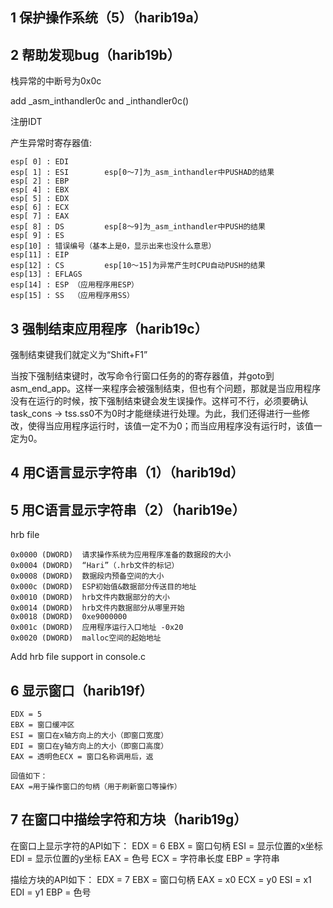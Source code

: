 ## 1 保护操作系统（5）（harib19a）


## 2 帮助发现bug（harib19b）

栈异常的中断号为0x0c

add _asm_inthandler0c and _inthandler0c()

注册IDT


产生异常时寄存器值:
```
esp[ 0] : EDI
esp[ 1] : ESI        esp[0～7]为_asm_inthandler中PUSHAD的结果
esp[ 2] : EBP
esp[ 4] : EBX
esp[ 5] : EDX
esp[ 6] : ECX
esp[ 7] : EAX
esp[ 8] : DS         esp[8～9]为_asm_inthandler中PUSH的结果
esp[ 9] : ES
esp[10] : 错误编号（基本上是0，显示出来也没什么意思）
esp[11] : EIP
esp[12] : CS         esp[10～15]为异常产生时CPU自动PUSH的结果
esp[13] : EFLAGS
esp[14] : ESP （应用程序用ESP）
esp[15] : SS  （应用程序用SS）
```

## 3 强制结束应用程序（harib19c）

强制结束键我们就定义为“Shift+F1”

当按下强制结束键时，改写命令行窗口任务的的寄存器值，并goto到asm_end_app。这样一来程序会被强制结束，但也有个问题，那就是当应用程序没有在运行的时候，按下强制结束键会发生误操作。这样可不行，必须要确认task_cons -> tss.ss0不为0时才能继续进行处理。为此，我们还得进行一些修改，使得当应用程序运行时，该值一定不为0；而当应用程序没有运行时，该值一定为0。


## 4 用C语言显示字符串（1）（harib19d）


## 5 用C语言显示字符串（2）（harib19e）

hrb file
```
0x0000 (DWORD)  请求操作系统为应用程序准备的数据段的大小
0x0004 (DWORD)  “Hari”（.hrb文件的标记）
0x0008 (DWORD)  数据段内预备空间的大小
0x000c (DWORD)  ESP初始值&数据部分传送目的地址
0x0010 (DWORD)  hrb文件内数据部分的大小
0x0014 (DWORD)  hrb文件内数据部分从哪里开始
0x0018 (DWORD)  0xe9000000
0x001c (DWORD)  应用程序运行入口地址 -0x20
0x0020 (DWORD)  malloc空间的起始地址
```
Add hrb file support in console.c


## 6 显示窗口（harib19f）
```
EDX = 5
EBX = 窗口缓冲区
ESI = 窗口在x轴方向上的大小（即窗口宽度）
EDI = 窗口在y轴方向上的大小（即窗口高度）
EAX = 透明色ECX = 窗口名称调用后，返

回值如下：
EAX =用于操作窗口的句柄（用于刷新窗口等操作）
```


## 7 在窗口中描绘字符和方块（harib19g）
在窗口上显示字符的API如下：
EDX = 6
EBX = 窗口句柄
ESI = 显示位置的x坐标
EDI = 显示位置的y坐标
EAX = 色号
ECX = 字符串长度
EBP = 字符串

描绘方块的API如下：
EDX = 7
EBX = 窗口句柄
EAX = x0
ECX = y0
ESI = x1
EDI = y1
EBP = 色号